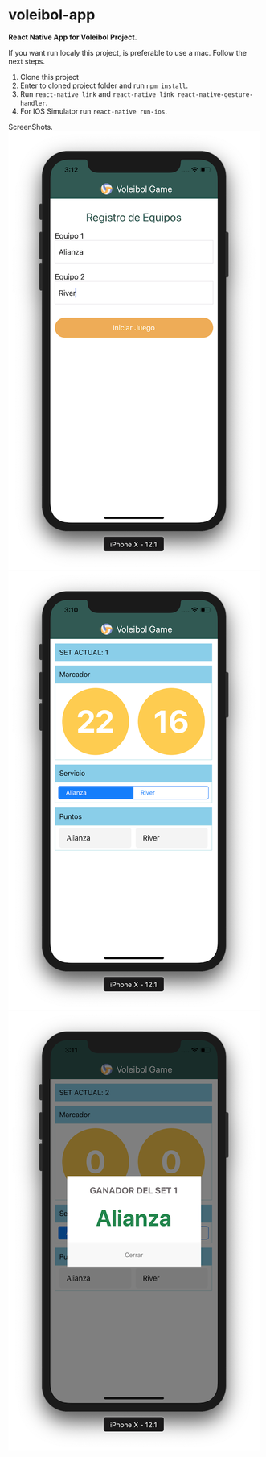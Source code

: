 # voleibol-app
**React Native App for Voleibol Project.**

If you want run localy this project, is preferable to use a mac. Follow the next steps.

1. Clone this project
2. Enter to cloned project folder and run `npm install`.
3. Run `react-native link` and `react-native link react-native-gesture-handler`.
4. For IOS Simulator run `react-native run-ios`.


ScreenShots.
![](src/assets/screenshots/team_register.png)
![](src/assets/screenshots/match.png)
![](src/assets/screenshots/set_winner.png)


